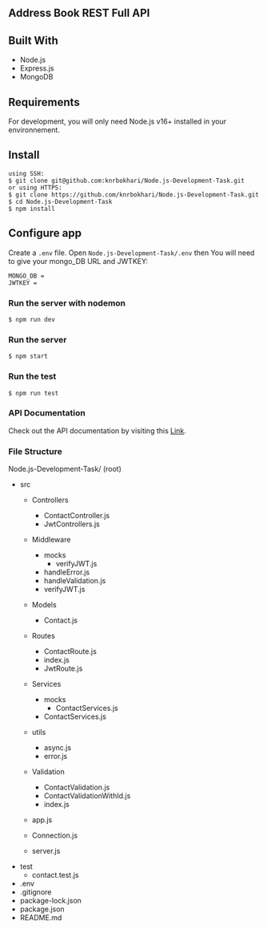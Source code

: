 ## Address Book REST Full API

## Built With
* Node.js
* Express.js
* MongoDB


## Requirements

For development, you will only need Node.js v16+ installed in your environnement.


## Install 
    using SSH:
    $ git clone git@github.com:knrbokhari/Node.js-Development-Task.git
    or using HTTPS:
    $ git clone https://github.com/knrbokhari/Node.js-Development-Task.git
    $ cd Node.js-Development-Task
    $ npm install


## Configure app
Create a `.env` file. Open `Node.js-Development-Task/.env` then You will need to give your mongo_DB URL and JWTKEY:

```
MONGO_DB = 
JWTKEY = 
```
### Run the server with nodemon
    $ npm run dev
### Run the server 
    $ npm start
### Run the test 
    $ npm run test

### API Documentation
Check out the API documentation by visiting this [Link](https://documenter.getpostman.com/view/21641752/2s8YzS1j4s).

<!-- ### Live server link
Check out the API by visiting this [Link](https://nodejs-development-task-production.up.railway.app/). -->

### File Structure
Node.js-Development-Task/ (root)

- src
  - Controllers
    - ContactController.js
    - JwtControllers.js
  
  - Middleware
    - mocks
      - verifyJWT.js
    - handleError.js
    - handleValidation.js
    - verifyJWT.js

  - Models
    - Contact.js

  - Routes
    - ContactRoute.js
    - index.js
    - JwtRoute.js
  - Services
    - mocks
      - ContactServices.js
    - ContactServices.js

  - utils
    - async.js
    - error.js

  - Validation
      - ContactValidation.js
      - ContactValidationWithId.js
      - index.js
  - app.js
  - Connection.js
  - server.js
- test
  - contact.test.js
- .env
- .gitignore
- package-lock.json
- package.json
- README.md
